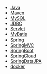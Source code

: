 - <a href="Java.md">Java</a>
- <a href="Maven.md">Maven</a>
- <a href="MySQL.md">MySQL</a>
- <a href="JDBC.md">JDBC</a>
- <a href="Servlet.md">Servlet</a>
- <a href="MyBatis.md">MyBatis</a>
- <a href="Spring.md">Spring</a>
- <a href="SpringMVC.md">SpringMVC</a>
- <a href="SpringBoot.md">SpringBoot</a>
- <a href="SpringCloud.md">SpringCloud</a>
- <a href="SpringDataJPA.md">SpringDataJPA</a>
- <a href="docker.md">docker</a>



